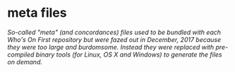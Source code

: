 # meta files

_So-called "meta" (and concordances) files used to be bundled with each Who's On First repository but were fazed out in December, 2017 because they were too large and burdomsome. Instead they were replaced with pre-compiled binary tools (for Linux, OS X and Windows) to generate the files on demand._